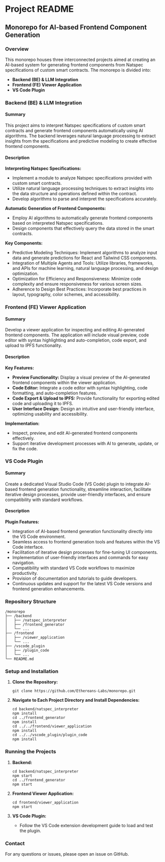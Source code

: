 # Project README

## Monorepo for AI-based Frontend Component Generation

### Overview

This monorepo houses three interconnected projects aimed at creating an AI-based system for generating frontend components from Natspec specifications of custom smart contracts. The monorepo is divided into:

- **Backend (BE) & LLM Integration**
- **Frontend (FE) Viewer Application**
- **VS Code Plugin**

### Backend (BE) & LLM Integration

#### Summary
This project aims to interpret Natspec specifications of custom smart contracts and generate frontend components automatically using AI algorithms. The backend leverages natural language processing to extract insights from the specifications and predictive modeling to create effective frontend components.

#### Description
**Interpreting Natspec Specifications:**
- Implement a module to analyze Natspec specifications provided with custom smart contracts.
- Utilize natural language processing techniques to extract insights into the data structure and operations defined within the contract.
- Develop algorithms to parse and interpret the specifications accurately.

**Automatic Generation of Frontend Components:**
- Employ AI algorithms to automatically generate frontend components based on interpreted Natspec specifications.
- Design components that effectively query the data stored in the smart contracts.

**Key Components:**
- Predictive Modeling Techniques: Implement algorithms to analyze input data and generate predictions for React and Tailwind CSS components.
- Integration of Multiple Agents and Tools: Utilize libraries, frameworks, and APIs for machine learning, natural language processing, and design optimization.
- Optimization for Efficiency and Responsiveness: Minimize code complexity and ensure responsiveness for various screen sizes.
- Adherence to Design Best Practices: Incorporate best practices in layout, typography, color schemes, and accessibility.

### Frontend (FE) Viewer Application

#### Summary
Develop a viewer application for inspecting and editing AI-generated frontend components. The application will include visual preview, code editor with syntax highlighting and auto-completion, code export, and upload to IPFS functionality.

#### Description
**Key Features:**
- **Preview Functionality:** Display a visual preview of the AI-generated frontend components within the viewer application.
- **Code Editor:** Integrate a code editor with syntax highlighting, code formatting, and auto-completion features.
- **Code Export & Upload to IPFS:** Provide functionality for exporting edited code and uploading it to IPFS.
- **User Interface Design:** Design an intuitive and user-friendly interface, optimizing usability and accessibility.

**Implementation:**
- Inspect, preview, and edit AI-generated frontend components effectively.
- Support iterative development processes with AI to generate, update, or fix the code.

### VS Code Plugin

#### Summary
Create a dedicated Visual Studio Code (VS Code) plugin to integrate AI-based frontend generation functionality, streamline interaction, facilitate iterative design processes, provide user-friendly interfaces, and ensure compatibility with standard workflows.

#### Description
**Plugin Features:**
- Integration of AI-based frontend generation functionality directly into the VS Code environment.
- Seamless access to frontend generation tools and features within the VS Code interface.
- Facilitation of iterative design processes for fine-tuning UI components.
- Implementation of user-friendly interfaces and commands for easy navigation.
- Compatibility with standard VS Code workflows to maximize productivity.
- Provision of documentation and tutorials to guide developers.
- Continuous updates and support for the latest VS Code versions and frontend generation enhancements.

### Repository Structure

```
/monorepo
├── /backend
│   ├── /natspec_interpreter
│   ├── /frontend_generator
│   └── ...
├── /frontend
│   ├── /viewer_application
│   └── ...
├── /vscode_plugin
│   ├── /plugin_code
│   └── ...
└── README.md
```

### Setup and Installation

1. **Clone the Repository:**
   ```
   git clone https://github.com/Ethereans-Labs/monorepo.git
   ```

2. **Navigate to Each Project Directory and Install Dependencies:**
   ```
   cd backend/natspec_interpreter
   npm install
   cd ../frontend_generator
   npm install
   cd ../../frontend/viewer_application
   npm install
   cd ../../vscode_plugin/plugin_code
   npm install
   ```

### Running the Projects

1. **Backend:**
   ```
   cd backend/natspec_interpreter
   npm start
   cd ../frontend_generator
   npm start
   ```

2. **Frontend Viewer Application:**
   ```
   cd frontend/viewer_application
   npm start
   ```

3. **VS Code Plugin:**
   - Follow the VS Code extension development guide to load and test the plugin.


### Contact

For any questions or issues, please open an issue on GitHub.
